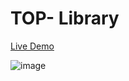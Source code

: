 # TOP- Library

[Live Demo](https://chxtio.github.io/The-Odin-Project/library/)

![image](https://user-images.githubusercontent.com/33184844/118435668-412fd180-b694-11eb-93f2-098a4467ab4d.png)